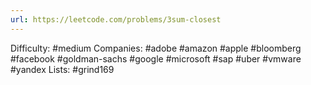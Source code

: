 ```yaml
---
url: https://leetcode.com/problems/3sum-closest
---
```


Difficulty: #medium
Companies: #adobe #amazon #apple #bloomberg #facebook #goldman-sachs #google #microsoft #sap #uber #vmware #yandex
Lists: #grind169
